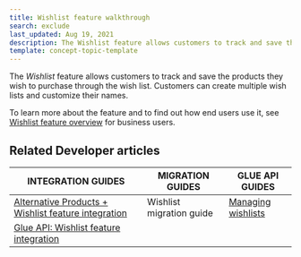 ```yaml
---
title: Wishlist feature walkthrough
search: exclude
last_updated: Aug 19, 2021
description: The Wishlist feature allows customers to track and save the products they wish to purchase through the wish list
template: concept-topic-template
---
```


The _Wishlist_ feature allows customers to track and save the products they wish to purchase through the wish list. Customers can create multiple wish lists and customize their names.


To learn more about the feature and to find out how end users use it, see [Wishlist feature overview](/docs/scos/user/features/{{page.version}}/wishlist-feature-overview.html) for business users.


## Related Developer articles

|INTEGRATION GUIDES  | MIGRATION GUIDES | GLUE API GUIDES  |
|---------|---------|---------|
| [Alternative Products + Wishlist feature integration](/docs/scos/dev/feature-integration-guides/{{page.version}}/alternative-products-wishlist-feature-integration.html)  | Wishlist migration guide | [Managing wishlists](/docs/scos/dev/glue-api-guides/{{page.version}}/managing-wishlists/managing-wishlists.html)  |
| [Glue API: Wishlist feature integration](/docs/scos/dev/feature-integration-guides/{{page.version}}/glue-api/glue-api-wishlist-feature-integration.html)  |   |  |
